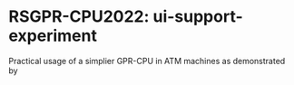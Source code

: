 # RSGPR-CPU2022: ui-support-experiment
Practical usage of a simplier GPR-CPU in ATM machines as demonstrated by 
